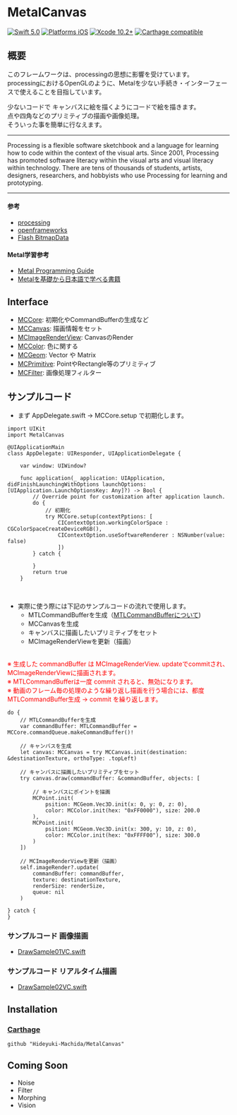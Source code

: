 # MetalCanvas

[![Swift 5.0](https://img.shields.io/badge/Swift-5.0-orange.svg?style=flat)](https://developer.apple.com/swift/)
[![Platforms iOS](https://img.shields.io/badge/Platforms-iOS-lightgray.svg?style=flat)](https://developer.apple.com/swift/)
[![Xcode 10.2+](https://img.shields.io/badge/Xcode-10.2+-blue.svg?style=flat)](https://developer.apple.com/swift/)
[![Carthage compatible](https://img.shields.io/badge/Carthage-compatible-4BC51D.svg?style=flat)](https://github.com/Carthage/Carthage)



## 概要

このフレームワークは、processingの思想に影響を受けています。<br>
processingにおけるOpenGLのように、Metalを少ない手続き・インターフェースで使えることを目指しています。<br>

少ないコードで キャンバスに絵を描くようにコードで絵を描きます。<br>
点や四角などのプリミティブの描画や画像処理。<br>
そういった事を簡単に行なえます。

---

Processing is a flexible software sketchbook and a language for learning how to code within the context of the visual arts. Since 2001, Processing has promoted software literacy within the visual arts and visual literacy within technology. There are tens of thousands of students, artists, designers, researchers, and hobbyists who use Processing for learning and prototyping.

---

#### 参考

* [processing](https://processing.org/)
* [openframeworks](https://openframeworks.cc/)
* [Flash BitmapData](https://help.adobe.com/en_US/FlashPlatform/reference/actionscript/3/flash/display/BitmapData.html)


#### Metal学習参考

* [Metal Programming Guide](https://developer.apple.com/library/archive/documentation/Miscellaneous/Conceptual/MetalProgrammingGuide/Introduction/Introduction.html
)
* [Metalを基礎から日本語で学べる書籍](https://qiita.com/shu223/items/19c7d98fc186562b4f57)


## Interface

* [MCCore](https://github.com/Hideyuki-Machida/MetalCanvas/blob/master/MetalCanvas/MCCore.swift): 初期化やCommandBufferの生成など
* [MCCanvas](https://github.com/Hideyuki-Machida/MetalCanvas/blob/master/MetalCanvas/MCCanvas.swift): 描画情報をセット
* [MCImageRenderView](https://github.com/Hideyuki-Machida/MetalCanvas/blob/master/MetalCanvas/MCImageRenderView.swift): CanvasのRender
* [MCColor](https://github.com/Hideyuki-Machida/MetalCanvas/blob/master/MetalCanvas/Color/MCColor.swift): 色に関する
* [MCGeom](https://github.com/Hideyuki-Machida/MetalCanvas/tree/master/MetalCanvas/Geom): Vector や Matrix
* [MCPrimitive](https://github.com/Hideyuki-Machida/MetalCanvas/tree/master/MetalCanvas/Primitive): PointやRectangle等のプリミティブ
* [MCFilter](https://github.com/Hideyuki-Machida/MetalCanvas/tree/master/MetalCanvas/Filter): 画像処理フィルター


## サンプルコード
* まず AppDelegate.swift → MCCore.setup で初期化します。

```
import UIKit
import MetalCanvas

@UIApplicationMain
class AppDelegate: UIResponder, UIApplicationDelegate {

	var window: UIWindow?

	func application(_ application: UIApplication, didFinishLaunchingWithOptions launchOptions: [UIApplication.LaunchOptionsKey: Any]?) -> Bool {
		// Override point for customization after application launch.
		do {
			// 初期化
			try MCCore.setup(contextPptions: [
				CIContextOption.workingColorSpace : CGColorSpaceCreateDeviceRGB(),
				CIContextOption.useSoftwareRenderer : NSNumber(value: false)
				])
		} catch {
			
		}
		return true
	}

```
<br />

* 実際に使う際には下記のサンプルコードの流れで使用します。
	* MTLCommandBufferを生成（[MTLCommandBufferについて](https://qiita.com/yuky_az/items/b557850ae9dc317f1570))
	* MCCanvasを生成
	* キャンバスに描画したいプリミティブをセット
	* MCImageRenderViewを更新（描画）
<br />

<span style="color: red">
<font color="red">
	※ 生成した commandBuffer は MCImageRenderView. updateでcommitされ、MCImageRenderViewに描画されます。
	<br />
	※ MTLCommandBufferは一度 commit されると、無効になります。
	<br />
	※ 動画のフレーム毎の処理のような繰り返し描画を行う場合には、都度 MTLCommandBuffer生成 → commit を繰り返します。
	
</font>
</span>

```
do {
	// MTLCommandBufferを生成
	var commandBuffer: MTLCommandBuffer = MCCore.commandQueue.makeCommandBuffer()!
	
	// キャンバスを生成
	let canvas: MCCanvas = try MCCanvas.init(destination: &destinationTexture, orthoType: .topLeft)
	
	// キャンバスに描画したいプリミティブをセット
	try canvas.draw(commandBuffer: &commandBuffer, objects: [
	
		// キャンバスにポイントを描画
		MCPoint.init(
			psition: MCGeom.Vec3D.init(x: 0, y: 0, z: 0),
			color: MCColor.init(hex: "0xFF0000"), size: 200.0
		),
		MCPoint.init(
			psition: MCGeom.Vec3D.init(x: 300, y: 10, z: 0),
			color: MCColor.init(hex: "0xFFFF00"), size: 300.0
		)
	])
	
	// MCImageRenderViewを更新（描画）
	self.imageRender?.update(
		commandBuffer: commandBuffer,
		texture: destinationTexture,
		renderSize: renderSize,
		queue: nil
	)

} catch {
}
```


### サンプルコード 画像描画

* [DrawSample01VC.swift](https://github.com/Hideyuki-Machida/MetalCanvas/blob/master/Example/MetalCanvasExample/DrawSample01VC.swift)


### サンプルコード リアルタイム描画

* [DrawSample02VC.swift](https://github.com/Hideyuki-Machida/MetalCanvas/blob/master/Example/MetalCanvasExample/DrawSample02VC.swift)


## Installation

### [Carthage](https://github.com/Carthage/Carthage)

```
github "Hideyuki-Machida/MetalCanvas"
```


## Coming Soon

* Noise
* Filter
* Morphing
* Vision



